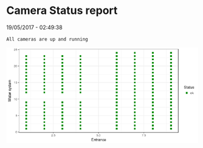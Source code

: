 Camera Status report
================
19/05/2017 - 02:49:38

    All cameras are up and running

![](camreport_files/figure-markdown_github/unnamed-chunk-2-1.png)
